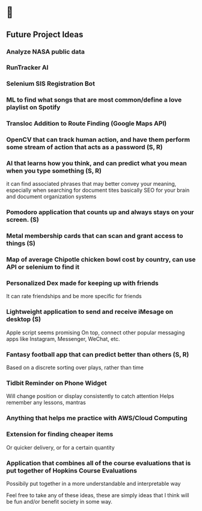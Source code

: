 # 👋

## Future Project Ideas

### Analyze NASA public data

### RunTracker AI

### Selenium SIS Registration Bot

### ML to find what songs that are most common/define a love playlist on Spotify

### Transloc Addition to Route Finding (Google Maps API)

### OpenCV that can track human action, and have them perform some stream of action that acts as a password (S, R)

### AI that learns how you think, and can predict what you mean when you type something (S, R)
  it can find associated phrases that may better convey your meaning, especially when searching for document tites
  basically SEO for your brain and document organization systems

### Pomodoro application that counts up and always stays on your screen. (S)

### Metal membership cards that can scan and grant access to things (S)

### Map of average Chipotle chicken bowl cost by country, can use API or selenium to find it

### Personalized Dex made for keeping up with friends
  It can rate friendships and be more specific for friends

### Lightweight application to send and receive iMesage on desktop (S)
Apple script seems promising
On top, connect other popular messaging apps like Instagram, Messenger, WeChat, etc.

### Fantasy football app that can predict better than others (S, R)
Based on a discrete sorting over plays, rather than time

### Tidbit Reminder on Phone Widget
 Will change position or display consistently to catch attention
 Helps remember any lessons, mantras

### Anything that helps me practice with AWS/Cloud Computing

### Extension for finding cheaper items
 Or quicker delivery, or for a certain quantity

### Application that combines all of the course evaluations that is put together of Hopkins Course Evaluations
 Possibily put together in a more understandable and interpretable way

Feel free to take any of these ideas, these are simply ideas that I think will be fun and/or benefit society in some way.

  
